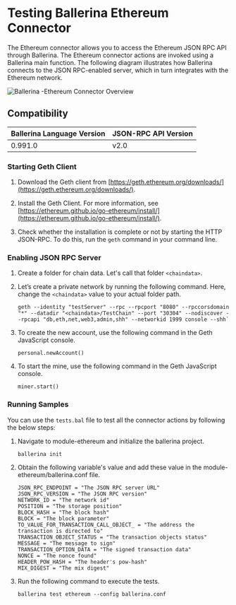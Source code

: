 # Testing Ballerina Ethereum Connector

The Ethereum connector allows you to access the Ethereum JSON RPC API through Ballerina. The Ethereum connector actions are invoked using a Ballerina main function. The following diagram illustrates how Ballerina connects to the JSON RPC-enabled server, which in turn integrates with the Ethereum network.

![Ballerina -Ethereum Connector Overview](../../BallerinaEthereumJSONRPC.png)

## Compatibility

| Ballerina Language Version             | JSON-RPC API Version           |
| ---------------------------------------| -------------------------------|
|  0.991.0                               |   v2.0                        |

### Starting Geth Client

1. Download the Geth client from [https://geth.ethereum.org/downloads/](https://geth.ethereum.org/downloads/).

2. Install the Geth Client. For more information, see [https://ethereum.github.io/go-ethereum/install/](https://ethereum.github.io/go-ethereum/install/).

3. Check whether the installation is complete or not by starting the HTTP JSON-RPC. To do this, run the `geth` command in your command line.

### Enabling JSON RPC Server

1. Create a folder for chain data. Let's call that folder `<chaindata>`.

2. Let’s create a private network by running the following command. Here, change the `<chaindata>` value to your actual folder path.
    ````
    geth --identity "testServer" --rpc --rpcport "8080" --rpccorsdomain "*" --datadir "<chaindata>/TestChain" --port "30304" --nodiscover --rpcapi "db,eth,net,web3,admin,shh" --networkid 1999 console --shh`
    ````
3. To create the new account, use the following command in the Geth JavaScript console.
    ```
    personal.newAccount()
    ```

4. To start the mine, use the following command in the Geth JavaScript console.
    ```
    miner.start()
    ```

### Running Samples

You can use the `tests.bal` file to test all the connector actions by following the below steps:

1. Navigate to module-ethereum and initialize the ballerina project.
    ```
    ballerina init
    ```

2. Obtain the following variable's value and add these value in the module-ethereum/ballerina.conf file.
    ```
    JSON_RPC_ENDPOINT = "The JSON RPC server URL"
    JSON_RPC_VERSION = "The JSON RPC version"
    NETWORK_ID = "The network id"
    POSITION = "The storage position"
    BLOCK_HASH = "The block hash"
    BLOCK = "The block parameter" 
    TO_VALUE_FOR_TRANSACTION_CALL_OBJECT_ = "The address the transaction is directed to"
    TRANSACTION_OBJECT_STATUS = "The transaction objects status"
    MESSAGE = "The message to sign"
    TRANSACTION_OPTION_DATA = "The signed transaction data"
    NONCE = "The nonce found"
    HEADER_POW_HASH = "The header's pow-hash"
    MIX_DIGEST = "The mix digest"
    ```

4. Run the following command to execute the tests.
    ```
    ballerina test ethereum --config ballerina.conf
    ```
